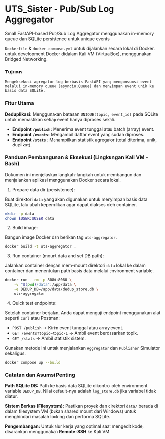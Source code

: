 # UTS_Sister - Pub/Sub Log Aggregator

Small FastAPI-based Pub/Sub Log Aggregator menggunakan in-memory queue dan SQLite persistence untuk unique events.

`Dockerfile` & `docker-compose.yml` untuk dijalankan secara lokal di Docker. untuk development Docker didalam Kali VM (VirtualBox), menggunakan Bridged Networking.

### Tujuan
```
Mengeksekusi agregator log berbasis FastAPI yang mengonsumsi event melalui in-memory queue (asyncio.Queue) dan menyimpan event unik ke basis data SQLite.
```

### Fitur Utama
**Deduplikasi:** Menggunakan batasan `UNIQUE(topic, event_id)` pada SQLite untuk memastikan setiap event hanya diproses sekali.

* **Endpoint `/publish`:** Menerima event tunggal atau batch (array) event.
* **Endpoint `/events`:** Mengambil daftar event yang sudah diproses.
* **Endpoint `/stats:`** Menampilkan statistik agregator (total diterima, unik, duplikat).

### Panduan Pembangunan & Eksekusi (Lingkungan Kali VM - Bash)
Dokumen ini menjelaskan langkah-langkah untuk membangun dan menjalankan aplikasi menggunakan Docker secara lokal.

1) Prepare data dir (persistence):

Buat direktori `data` yang akan digunakan untuk menyimpan basis data SQLite, lalu ubah kepemilikan agar dapat diakses oleh container.
```bash
mkdir -p data
chown $USER:$USER data
```

2) Build image:

Bangun image Docker dan berikan tag `uts-aggregator`.
```bash
docker build -t uts-aggregator .
```

3) Run container (mount data and set DB path):

Jalankan container dengan mem-mount direktori `data` lokal ke dalam container dan menentukan path basis data melalui environment variable.
```bash
docker run --rm -p 8080:8080 \
	-v "$(pwd)/data":/app/data \
	-e DEDUP_DB=/app/data/dedup_store.db \
	uts-aggregator
```

4) Quick test endpoints:

Setelah container berjalan, Anda dapat menguji endpoint menggunakan alat seperti `curl` atau Postman:

* `POST /publish` $\rightarrow$ Kirim event tunggal atau array event.
* `GET /events?topic=topic-1` $\rightarrow$ Ambil event berdasarkan topik.
* `GET /stats` $\rightarrow$ Ambil statistik sistem.


Gunakan metode ini untuk menjalankan `Aggregator` dan `Publisher` Simulator sekaligus.

```bash
docker compose up --build
```

### Catatan dan Asumsi Penting
**Path SQLite DB:** Path ke basis data SQLite dikontrol oleh environment variable `DEDUP_DB`. Nilai default-nya adalah `log_store.db` jika variabel tidak diatur.

**Sistem Berkas (Filesystem):** Pastikan proyek dan direktori `data/` berada di dalam filesystem VM (bukan shared mount dari Windows) untuk menghindari masalah locking dan performa SQLite.

**Pengembangan:** Untuk alur kerja yang optimal saat mengedit kode, disarankan menggunakan **Remote-SSH** ke Kali VM.

